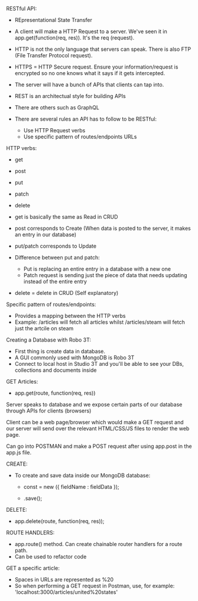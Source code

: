 RESTful API:

- REpresentational State Transfer
- A client will make a HTTP Request to a server. We've seen it in app.get(function(req, res)). It's the req (request).
- HTTP is not the only language that servers can speak. There is also FTP (File Transfer Protocol request). 
- HTTPS = HTTP Secure request. Ensure your information/request is encrypted so no one knows what it says if it gets intercepted. 

- The server will have a bunch of APIs that clients can tap into.
- REST is an architectual style for building APIs 
- There are others such as GraphQL

- There are several rules an API has to follow to be RESTful:
    - Use HTTP Request verbs
    - Use specific pattern of routes/endpoints URLs

HTTP verbs:
- get
- post
- put
- patch 
- delete 

- get is basically the same as Read in CRUD
- post corresponds to Create (When data is posted to the server, it makes an entry in our database)
-  put/patch corresponds to Update
- Difference between put and patch:
    - Put is replacing an entire entry in a database with a new one
    - Patch request is sending just the piece of data that needs updating instead of the entire entry 
- delete = delete in CRUD (Self explanatory)

Specific pattern of routes/endpoints:
- Provides a mapping between the HTTP verbs
- Example: /articles will fetch all articles whilst /articles/steam will fetch just the artcile on steam 

Creating a Database with Robo 3T:
- First thing is create data in database. 
- A GUI commonly used with MongoDB is Robo 3T
- Connect to local host in Studio 3T and you'll be able to see your DBs, collections and documents inside

GET Articles:
- app.get(route, function(req, res))

Server speaks to database and we expose certain parts of our database through APIs for clients (browsers)

Client can be a web page/browser which would make a GET request and our server will send over the relevant HTML/CSS/JS files to render the web page.

Can go into POSTMAN and make a POST request after using app.post in the app.js file.

CREATE:
- To create and save data inside our MongoDB database:

    - const <constantName> = new <modelName>({
        fieldName : fieldData
    });

    - <constantName>.save();

DELETE:
- app.delete(route, function(req, res));

ROUTE HANDLERS:

- app.route() method. Can create chainable router handlers for a route path. 
- Can be used to refactor code 

GET a specific article:
- Spaces in URLs are represented as %20
- So when performing a GET request in Postman, use, for example: 'localhost:3000/articles/united%20states'



